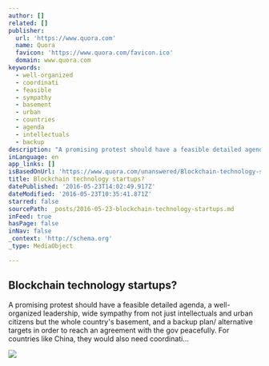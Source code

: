 ```yaml
---
author: []
related: []
publisher:
  url: 'https://www.quora.com'
  name: Quora
  favicon: 'https://www.quora.com/favicon.ico'
  domain: www.quora.com
keywords:
  - well-organized
  - coordinati
  - feasible
  - sympathy
  - basement
  - urban
  - countries
  - agenda
  - intellectuals
  - backup
description: "A promising protest should have a feasible detailed agenda, a well-organized leadership, wide sympathy from not just intellectuals and urban citizens but the whole country's basement, and a backup plan/ alternative targets in order to reach an agreement with the gov peacefully. For countries like China, they would also need coordinati..."
inLanguage: en
app_links: []
isBasedOnUrl: 'https://www.quora.com/unanswered/Blockchain-technology-startups'
title: Blockchain technology startups?
datePublished: '2016-05-23T14:02:49.917Z'
dateModified: '2016-05-23T10:35:41.871Z'
starred: false
sourcePath: _posts/2016-05-23-blockchain-technology-startups.md
inFeed: true
hasPage: false
inNav: false
_context: 'http://schema.org'
_type: MediaObject

---
```

<article style=""><h1>Blockchain technology startups?</h1><p>A promising protest should have a feasible detailed agenda, a well-organized leadership, wide sympathy from not just intellectuals and urban citizens but the whole country's basement, and a backup plan/ alternative targets in order to reach an agreement with the gov peacefully. For countries like China, they would also need coordinati...</p><img src="https://qsf.is.quoracdn.net/-images.new_grid.fb_share_default.pnge6dde9cfa6e03c43.png" /></article>